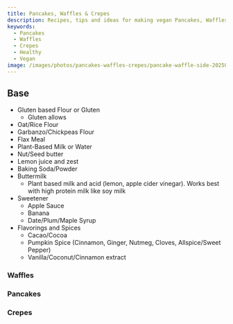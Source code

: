 ```yaml
---
title: Pancakes, Waffles & Crepes
description: Recipes, tips and ideas for making vegan Pancakes, Waffles & Crepes in a practical, healthy and sustainable way.
keywords: 
  - Pancakes
  - Waffles
  - Crepes
  - Healthy
  - Vegan
image: /images/photos/pancakes-waffles-crepes/pancake-waffle-side-20250915.jpg
---
```


## Base

- Gluten based Flour or Gluten
  - Gluten allows 
- Oat/Rice Flour
- Garbanzo/Chickpeas Flour
- Flax Meal
- Plant-Based Milk or Water
- Nut/Seed butter
- Lemon juice and zest
- Baking Soda/Powder
- Buttermilk
  - Plant based milk and acid (lemon, apple cider vinegar). Works best with high protein milk like soy milk
- Sweetener
    - Apple Sauce
    - Banana
    - Date/Plum/Maple Syrup
- Flavorings and Spices
  - Cacao/Cocoa
  - Pumpkin Spice (Cinnamon, Ginger, Nutmeg, Cloves, Allspice/Sweet Pepper)
  - Vanilla/Coconut/Cinnamon extract


### Waffles

### Pancakes

### Crepes



